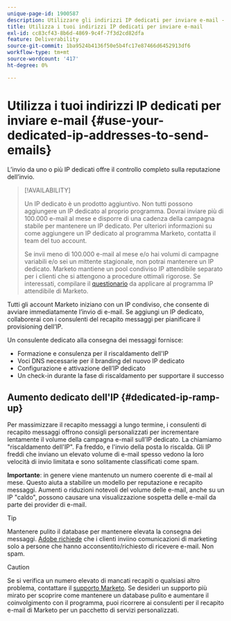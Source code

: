 ```yaml
---
unique-page-id: 1900587
description: Utilizzare gli indirizzi IP dedicati per inviare e-mail - Documentazione di Marketo - Documentazione del prodotto
title: Utilizza i tuoi indirizzi IP dedicati per inviare e-mail
exl-id: cc83cf43-8b6d-4869-9c4f-7f3d2cd82dfa
feature: Deliverability
source-git-commit: 1ba9524b4136f50e5b4fc17e87466d6452913df6
workflow-type: tm+mt
source-wordcount: '417'
ht-degree: 0%

---
```


# Utilizza i tuoi indirizzi IP dedicati per inviare e-mail {#use-your-dedicated-ip-addresses-to-send-emails}

L’invio da uno o più IP dedicati offre il controllo completo sulla reputazione dell’invio.

>[!AVAILABILITY]
>
>Un IP dedicato è un prodotto aggiuntivo. Non tutti possono aggiungere un IP dedicato al proprio programma. Dovrai inviare più di 100.000 e-mail al mese e disporre di una cadenza della campagna stabile per mantenere un IP dedicato. Per ulteriori informazioni su come aggiungere un IP dedicato al programma Marketo, contatta il team del tuo account.
>
>Se invii meno di 100.000 e-mail al mese e/o hai volumi di campagne variabili e/o sei un mittente stagionale, non potrai mantenere un IP dedicato. Marketo mantiene un pool condiviso IP attendibile separato per i clienti che si attengono a procedure ottimali rigorose. Se interessati, compilare il [questionario](https://na-sjg.marketo.com/lp/marketoprivacydemo/Trusted-IP-Sending-Range-Program.html?lang=it) da applicare al programma IP attendibile di Marketo.

Tutti gli account Marketo iniziano con un IP condiviso, che consente di avviare immediatamente l’invio di e-mail. Se aggiungi un IP dedicato, collaborerai con i consulenti del recapito messaggi per pianificare il provisioning dell’IP.

Un consulente dedicato alla consegna dei messaggi fornisce:

* Formazione e consulenza per il riscaldamento dell&#39;IP
* Voci DNS necessarie per il branding del nuovo IP dedicato
* Configurazione e attivazione dell’IP dedicato
* Un check-in durante la fase di riscaldamento per supportare il successo

## Aumento dedicato dell&#39;IP {#dedicated-ip-ramp-up}

Per massimizzare il recapito messaggi a lungo termine, i consulenti di recapito messaggi offrono consigli personalizzati per incrementare lentamente il volume della campagna e-mail sull’IP dedicato. La chiamiamo &quot;riscaldamento dell&#39;IP&quot;. Fa freddo, e l&#39;invio della posta lo riscalda. Gli IP freddi che inviano un elevato volume di e-mail spesso vedono la loro velocità di invio limitata e sono solitamente classificati come spam.

**Importante**: in genere viene mantenuto un numero coerente di e-mail al mese. Questo aiuta a stabilire un modello per reputazione e recapito messaggi. Aumenti o riduzioni notevoli del volume delle e-mail, anche su un IP &quot;caldo&quot;, possono causare una visualizzazione sospetta delle e-mail da parte dei provider di e-mail.

>[!TIP]
>
>Mantenere pulito il database per mantenere elevata la consegna dei messaggi. [Adobe richiede](https://www.adobe.com/legal/terms/aup.html) che i clienti inviino comunicazioni di marketing solo a persone che hanno acconsentito/richiesto di ricevere e-mail. Non spam.

>[!CAUTION]
>
>Se si verifica un numero elevato di mancati recapiti o qualsiasi altro problema, contattare il [supporto Marketo](https://nation.marketo.com/t5/Support/ct-p/Support). Se desideri un supporto più mirato per scoprire come mantenere un database pulito e aumentare il coinvolgimento con il programma, puoi ricorrere ai consulenti per il recapito e-mail di Marketo per un pacchetto di servizi personalizzati.
